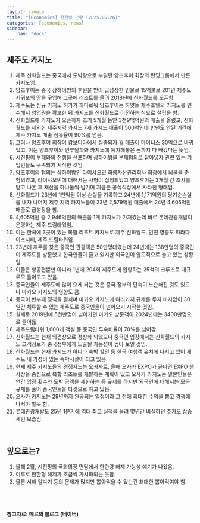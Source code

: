 ```yaml
---
layout: single
title: "[Economics] 한한령 근황 (2025.05.26)"
categories: [economics, news]
sidebar:
    nav: "docs"
---
```


## 제주도 카지노
1. 제주 신화월드는 중국에서 도박왕으로 부릴던 양즈후이 회장의 란딩그룹에서 만든 카지노임.
1. 양즈후이는 중국 상하이방의 후원을 받아 급성장한 인물로 15억불로 201년 제주도 서귀포의 땅을 구입해 그곳에 리조트를 올려 2018년에 신화월드를 오픈함.
1. 제주도는 신규 카지노 허가가 까다로워 양즈후이는 하얏트 제주호텔의 카지노를 인수해서 영업권을 확보한 뒤 카지노를 신화월드로 이전하는 식으로 설립을 함.
1. 신화월드에 카지노가 오픈하자 초기 5개월 동안 3천9백억원의 매출을 올렸고, 신화월드를 제외한 제주지역 카지노 7개 카지노 매출이 500억인데 반년도 안된 기간에 제주 카지노 매출 점유율이 90%를 넘음.
1. 그러나 양즈후이 회장이 캄보디아에서 실종되자 월 매출이 마이너스 30억으로 바뀌었고, 이는 양즈후이와 연루될까봐 카지노에 예치해놓은 돈까지 다 빼갔다는 뜻임.
1. 시진핑이 부패와의 전쟁을 선포하며 상하이방을 부패혐의로 잡아넣자 관련 있는 기업인들도 구속되기 시작한 것임.
1. 양즈후이의 혐의는 상하이방인 라이샤오민 화롱자산관리회사 회장에서 뇌물을 준 혐의였고, 라이샤오민에 대해서는 사형이 집행되었고 양즈후이는 3개월 간 조사를 받고 나온 후 재산을 하나둘씩 넘기며 지금은 공식석상에서 사라진 형태임.
1. 신화월드가 23년에 1천억원 이상 손실을 기록하고 24년에 1,171억원의 당기순손실을 내자 나머지 제주 지역 카지노들이 23년 2,579억원 매출에서 24년 4,605억원 매출로 급성장을 함.
1. 4,605억원 중 2,946억원의 매출을 1개 카지노가 가져갔는데 바로 롯데관광개발이 운영하는 제주 드림타워임.
1. 이는 한국에 3곳이 있는 복합 리조트 카지노로 제주 신화월드, 인천 영종도 파라다이스시티, 제주 드림타워임.
1. 23년에 제주를 찾은 중국인 관광객은 50만명대였는데 24년에는 138만명의 중국인이 제주도를 방문했고 한국인들이 줄고 있지만 외국인이 압도적으로 늘고 있는 상황임.
1. 이들은 항공편뿐만 아니라 1년에 204회 제주도에 입항하는 25척의 크루즈로 대규로모 들어오고 있음.
1. 중국인들이 제주도에 많이 오게 되는 것은 중국 정부의 단속이 느슨해진 것도 있으나 마카오 카지노의 영향도 큼.
1. 중국이 반부패 정칙을 펼치며 마카오 카지노에 여러가지 규제를 두자 비자없이 30일간 체류할 수 있는 제주도로 중국인들이 넘어오기 시작한 것임.
1. 실제로 2019년에 5천만명이 넘어가던 마카오 방문객이 2024년에는 3400만명으로 줄어듦.
1. 제주드림타워 1,600개 객실 중 중국인 투숙비율이 70%를 넘어감.
1. 신화월드는 현재 외견상으로 정상화 되었으나 중국인 입장에서는 신화월드의 카지노 고객정보가 중국정부에게 노출될 가능성이 높아 보일 것임.
1. 신화월드는 현재 카지노가 아니라 숙박 할인 등 한국 여행객 유치에 나서고 있어 제주도 내 가성비 있는 숙박시설이 되고 있음.
1. 현재 제주 카지노들의 경쟁자느는 오카사로, 올해 오사카 EXPO가 끝나면 EXPO 행사장을 중심으로 복합 리조트를 개발하는 계획이 있고 오사카 카지노는 일본인들은 연간 입장 횟수와 도박 금액을 제한하는 등 규제를 하지만 외국인에 대해서는 모든 규제를 풀어 중국인들을 타깃으로 하고 있음.
1. 오사카 카지노는 29년까지 완공되는 일정이라 그 전에 최대한 수익을 뽑고 경쟁에 나서야 할듯 함.
1. 롯데관광개발도 25년 1분기에 역대 최고 실적을 올려 몇년간 비실하던 주가도 상승세인 모습임.

<br/>

## 앞으로는?
1. 올해 2월, 시진핑의 국회의장 면담에서 한한령 해제 가능성 얘기가 나왔음.
1. 이후로 한한형 해제가 조금씩 가시화되는 듯함.
1. 물론 서해 알박기 등의 문제가 많지만 뽑아먹을 수 있는건 쵀대한 뽑아먹여야 함.



<br/>
<br/>

#### 참고자료: 메르의 블로그 (네이버)